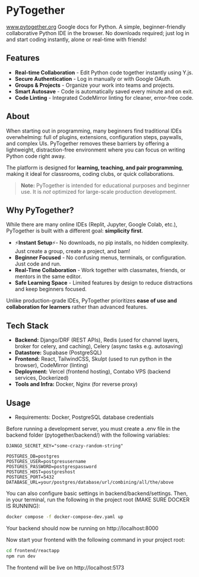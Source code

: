 ﻿# PyTogether
www.pytogether.org
Google docs for Python. A simple, beginner-friendly collaborative Python IDE in the browser. No downloads required; just log in and start coding instantly, alone or real-time with friends!  

## Features
- **Real-time Collaboration** - Edit Python code together instantly using Y.js.  
- **Secure Authentication** - Log in manually or with Google OAuth.  
- **Groups & Projects** - Organize your work into teams and projects.  
- **Smart Autosave** - Code is automatically saved every minute and on exit.  
- **Code Linting** - Integrated CodeMirror linting for cleaner, error-free code.  

## About
When starting out in programming, many beginners find traditional IDEs overwhelming: full of plugins, extensions, configuration steps, paywalls, and complex UIs. PyTogether removes these barriers by offering a lightweight, distraction-free environment where you can focus on writing Python code right away.  

The platform is designed for **learning, teaching, and pair programming**, making it ideal for classrooms, coding clubs, or quick collaborations.  

> **Note:** PyTogether is intended for educational purposes and beginner use. It is *not* optimized for large-scale production development.

## Why PyTogether?  

While there are many online IDEs (Replit, Jupyter, Google Colab, etc.), PyTogether is built with a different goal: **simplicity first**.  

- ⚡**Instant Setup**⚡- No downloads, no pip installs, no hidden complexity. Just create a group, create a project, and bam!
- **Beginner Focused** - No confusing menus, terminals, or configuration. Just code and run.  
- **Real-Time Collaboration** - Work together with classmates, friends, or mentors in the same editor.  
- **Safe Learning Space** - Limited features by design to reduce distractions and keep beginners focused.  

Unlike production-grade IDEs, PyTogether prioritizes **ease of use and collaboration for learners** rather than advanced features.

## Tech Stack
- **Backend:** Django/DRF (REST APIs), Redis (used for channel layers, broker for celery, and caching), Celery (async tasks e.g. autosaving)
- **Datastore:** Supabase (PostgreSQL)
- **Frontend:** React, TailwindCSS, Skulpt (used to run python in the browser), CodeMirror (linting)
- **Deployment:** Vercel (frontend hosting), Contabo VPS (backend services, Dockerized)
- **Tools and Infra:** Docker, Nginx (for reverse proxy)

## Usage
- Requirements: Docker, PostgreSQL database credentials

Before running a development server, you must create a .env file in the backend folder (pytogether/backend/) with the following variables:

```env
DJANGO_SECRET_KEY="some-crazy-random-string"

POSTGRES_DB=postgres
POSTGRES_USER=postgresusername
POSTGRES_PASSWORD=postgrespassword
POSTGRES_HOST=postgreshost
POSTGRES_PORT=5432
DATABASE_URL=your/postgres/database/url/combining/all/the/above
```
You can also configure basic settings in backend/backend/settings.
Then, in your terminal, run the following in the project root (MAKE SURE DOCKER IS RUNNING):
```bash
docker compose -f docker-compose-dev.yaml up
```
Your backend should now be running on http://localhost:8000

Now start your frontend with the following command in your project root:
```bash
cd frontend/reactapp
npm run dev
```
The frontend will be live on http://localhost:5173


